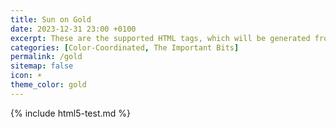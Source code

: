 ```yaml
---
title: Sun on Gold
date: 2023-12-31 23:00 +0100
excerpt: These are the supported HTML tags, which will be generated from Markdown.
categories: [Color-Coordinated, The Important Bits]
permalink: /gold
sitemap: false
icon: ☀️
theme_color: gold
---
```

{% include html5-test.md %}